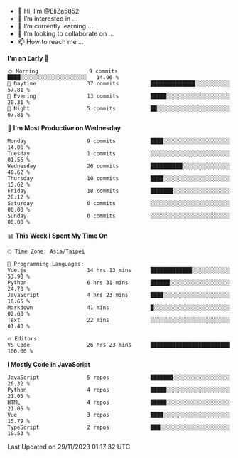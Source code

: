 - 👋 Hi, I’m @EliZa5852
- 👀 I’m interested in ...
- 🌱 I’m currently learning ...
- 💞️ I’m looking to collaborate on ...
- 📫 How to reach me ...

<!--START_SECTION:waka-->
**I'm an Early 🐤** 

```text
🌞 Morning                9 commits           ████░░░░░░░░░░░░░░░░░░░░░   14.06 % 
🌆 Daytime                37 commits          ██████████████░░░░░░░░░░░   57.81 % 
🌃 Evening                13 commits          █████░░░░░░░░░░░░░░░░░░░░   20.31 % 
🌙 Night                  5 commits           ██░░░░░░░░░░░░░░░░░░░░░░░   07.81 % 
```
📅 **I'm Most Productive on Wednesday** 

```text
Monday                   9 commits           ████░░░░░░░░░░░░░░░░░░░░░   14.06 % 
Tuesday                  1 commits           ░░░░░░░░░░░░░░░░░░░░░░░░░   01.56 % 
Wednesday                26 commits          ██████████░░░░░░░░░░░░░░░   40.62 % 
Thursday                 10 commits          ████░░░░░░░░░░░░░░░░░░░░░   15.62 % 
Friday                   18 commits          ███████░░░░░░░░░░░░░░░░░░   28.12 % 
Saturday                 0 commits           ░░░░░░░░░░░░░░░░░░░░░░░░░   00.00 % 
Sunday                   0 commits           ░░░░░░░░░░░░░░░░░░░░░░░░░   00.00 % 
```


📊 **This Week I Spent My Time On** 

```text
🕑︎ Time Zone: Asia/Taipei

💬 Programming Languages: 
Vue.js                   14 hrs 13 mins      █████████████░░░░░░░░░░░░   53.90 % 
Python                   6 hrs 31 mins       ██████░░░░░░░░░░░░░░░░░░░   24.73 % 
JavaScript               4 hrs 23 mins       ████░░░░░░░░░░░░░░░░░░░░░   16.65 % 
Markdown                 41 mins             █░░░░░░░░░░░░░░░░░░░░░░░░   02.60 % 
Text                     22 mins             ░░░░░░░░░░░░░░░░░░░░░░░░░   01.40 % 

🔥 Editors: 
VS Code                  26 hrs 23 mins      █████████████████████████   100.00 % 
```

**I Mostly Code in JavaScript** 

```text
JavaScript               5 repos             ███████░░░░░░░░░░░░░░░░░░   26.32 % 
Python                   4 repos             █████░░░░░░░░░░░░░░░░░░░░   21.05 % 
HTML                     4 repos             █████░░░░░░░░░░░░░░░░░░░░   21.05 % 
Vue                      3 repos             ████░░░░░░░░░░░░░░░░░░░░░   15.79 % 
TypeScript               2 repos             ███░░░░░░░░░░░░░░░░░░░░░░   10.53 % 
```




 Last Updated on 29/11/2023 01:17:32 UTC
<!--END_SECTION:waka-->
